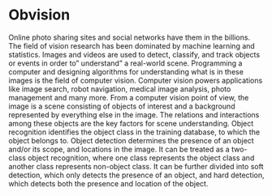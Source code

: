 # Obvision
Online photo sharing sites and social networks have them in the billions. The field of vision research has been dominated by machine learning and statistics. Images and videos are used to detect, classify, and track objects or events in order to” understand” a real-world scene. Programming a computer and designing algorithms for understanding what is in these images is the field of computer vision. Computer vision powers applications like image search, robot navigation, medical image analysis, photo management and many more. From a computer vision point of view, the image is a scene consisting of objects of interest and a background represented by everything else in the image. The relations and interactions among these objects are the key factors for scene understanding. Object recognition identifies the object class in the training database, to which the object belongs to. Object detection determines the presence of an object and/or its scope, and locations in the image. It can be treated as a two-class object recognition, where one class represents the object class and another class represents non-object class. It can be further divided into soft detection, which only detects the presence of an object, and hard detection, which detects both the presence and location of the object.
